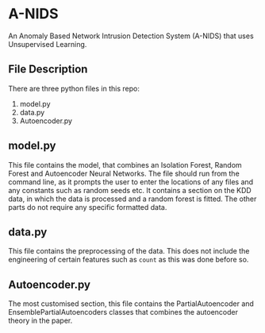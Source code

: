 # A-NIDS
An Anomaly Based Network Intrusion Detection System (A-NIDS) that uses Unsupervised Learning.

## File Description

There are three python files in this repo:
  1. model.py
  2. data.py
  3. Autoencoder.py
  
 ## model.py
 This file contains the model, that combines an Isolation Forest, Random Forest and Autoencoder Neural Networks. The file should run from the command line, as it prompts the user to enter the locations of any files and any constants such as random seeds etc. It contains a section on the KDD data, in which the data is processed and a random forest is fitted. The other parts do not require any specific formatted data.
 
 ## data.py
This file contains the preprocessing of the data. This does not include the engineering of certain features such as `count` as this was done before so.

## Autoencoder.py
The most customised section, this file contains the PartialAutoencoder and EnsemblePartialAutoencoders classes that combines the autoencoder theory in the paper.
